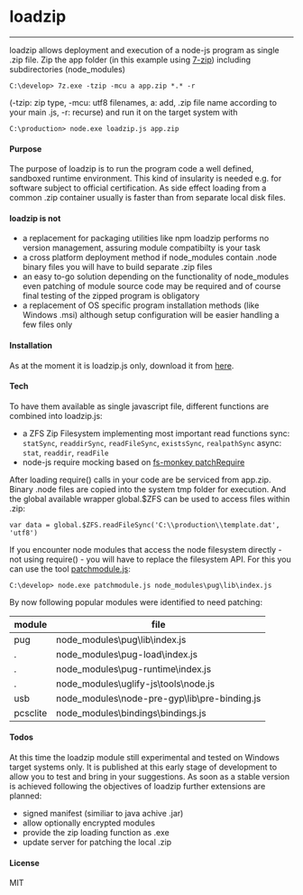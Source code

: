 ﻿# loadzip
-----

loadzip allows deployment and execution of a node-js program as single .zip file.
Zip the app folder (in this example using [7-zip](http://www.7-zip.org)) including subdirectories (node_modules)

    C:\develop> 7z.exe -tzip -mcu a app.zip *.* -r

(-tzip: zip type, -mcu: utf8 filenames, a: add, .zip file name according to your main .js, -r: recurse)
and run it on the target system with

    C:\production> node.exe loadzip.js app.zip


#### Purpose
The purpose of loadzip is to run the program code a well defined, sandboxed runtime environment.
This kind of insularity is needed e.g. for software subject to official certification.
As side effect loading from a common .zip container usually is faster than from separate local disk files.

#### loadzip is not
* a replacement for packaging utilities like npm
loadzip performs no version management, assuring module compatibilty is your task
* a cross platform deployment method
if node_modules contain .node binary files you will have to build separate .zip files
* an easy to-go solution
depending on the functionality of node_modules even patching of module source code may be required
and of course final testing of the zipped program is obligatory
* a replacement of OS specific program installation methods (like Windows .msi)
although setup configuration will be easier handling a few files only

#### Installation
As at the moment it is loadzip.js only, download it from [here](https://github.com/efsta/loadzip/blob/master/loadzip.js).

#### Tech
To have them available as single javascript file, different functions are combined into loadzip.js:
* a ZFS Zip Filesystem implementing most important read functions
sync: `statSync`, `readdirSync`, `readFileSync`, `existsSync`, `realpathSync`
async: `stat`, `readdir`, `readFile`
* node-js require mocking
based on [fs-monkey patchRequire](https://github.com/streamich/fs-monkey#readme)

After loading require() calls in your code are be serviced from app.zip.
Binary .node files are copied into the system tmp folder for execution.
And the global available wrapper global.$ZFS can be used to access files within .zip:
    
    var data = global.$ZFS.readFileSync('C:\\production\\template.dat', 'utf8')

If you encounter node modules that access the node filesystem directly - not using require() - you will have to replace the filesystem API.
For this you can use the tool [patchmodule.js](https://github.com/efsta/loadzip/blob/master/patchmodule.js):

    C:\develop> node.exe patchmodule.js node_modules\pug\lib\index.js

By now following popular modules were identified to need patching:

module   | file
-------- | ---
pug      | node_modules\pug\lib\index.js
.	     | node_modules\pug-load\index.js
.	     | node_modules\pug-runtime\index.js	
.	     | node_modules\uglify-js\tools\node.js
usb      | node_modules\node-pre-gyp\lib\pre-binding.js
pcsclite | node_modules\bindings\bindings.js

#### Todos
At this time the loadzip module still experimental and tested on Windows target systems only.
It is published at this early stage of development to allow you to test and bring in your suggestions.
As soon as a stable version is achieved following the objectives of loadzip further extensions are planned:
* signed manifest (similiar to java achive .jar)
* allow optionally encrypted modules
* provide the zip loading function as .exe
* update server for patching the local .zip

#### License
MIT
